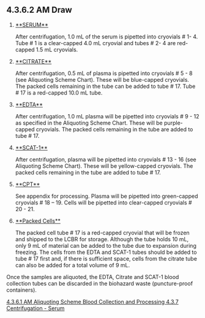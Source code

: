 ## 4.3.6.2 AM Draw

<ol start="1">
<li><u>**SERUM**</u>

   After centrifugation, 1.0 mL of the serum is pipetted into cryovials # 1- 4.  Tube # 1 is a clear-capped 4.0 mL cryovial and tubes # 2- 4 are red-capped 1.5 mL cryovials.   

<li><u>**CITRATE**</u>

   After centrifugation, 0.5 mL of plasma is pipetted into cryovials #  5 - 8 (see Aliquoting Scheme Chart).  These will be blue-capped cryovials.  The packed cells remaining in the tube can be added to tube # 17.  Tube # 17 is a red-capped 10.0 mL tube.
	
<li><u>**EDTA**</u>

   After centrifugation, 1.0 mL plasma will be pipetted into cryovials # 9 - 12 as specified in the Aliquoting Scheme Chart.  These will be purple-capped cryovials. The packed cells remaining in the tube are added to tube # 17.  

<li><u>**SCAT-1**</u>

   After centrifugation, plasma will be pipetted into cryovials # 13 - 16 (see Aliquoting Scheme Chart).  These will be yellow-capped cryovials.  The packed cells remaining in the tube are added to tube # 17.

<li><u>**CPT**</u>

   See appendix for processing.  Plasma will be pipetted into green-capped cryovials # 18 – 19. Cells will be pipetted into clear-capped cryovials # 20 - 21.	

<li><u>**Packed Cells**</u>

   The packed cell tube # 17 is a red-capped cryovial that will be frozen and shipped to the LCBR for storage.  Although the tube holds 10 mL, only 9 mL of material can be added to the tube due to expansion during freezing.  The cells from the EDTA and SCAT-1 tubes should be added to tube # 17 first and, if there is sufficient space, cells from the citrate tube can also be added for a total volume of 9 mL.  
	</ol>
  
Once the samples are aliquoted, the EDTA, Citrate and SCAT-1 blood collection tubes can be discarded in the biohazard waste (puncture-proof containers).  


<div class="center">
<div class="btn-group">
  <a href=":pages_path:/manuals/blood-collection-processing/4-03-06-01-am-aliquoting-scheme.md" class="btn btn-default">
    <span class="glyphicon glyphicon-chevron-left"></span>
    4.3.6.1 AM Aliquoting Scheme
  </a>

  <a href=":pages_path:/manuals/blood-collection-processing" class="btn btn-default">
    <span class="glyphicon glyphicon-chevron-up"></span>
    Blood Collection and Processing
  </a>

  <a href=":pages_path:/manuals/blood-collection-processing/4-03-07-centrifugation-serum.md" class="btn btn-success">
    4.3.7 Centrifugation - Serum
    <span class="glyphicon glyphicon-chevron-right"></span>
  </a>
</div>
</div>